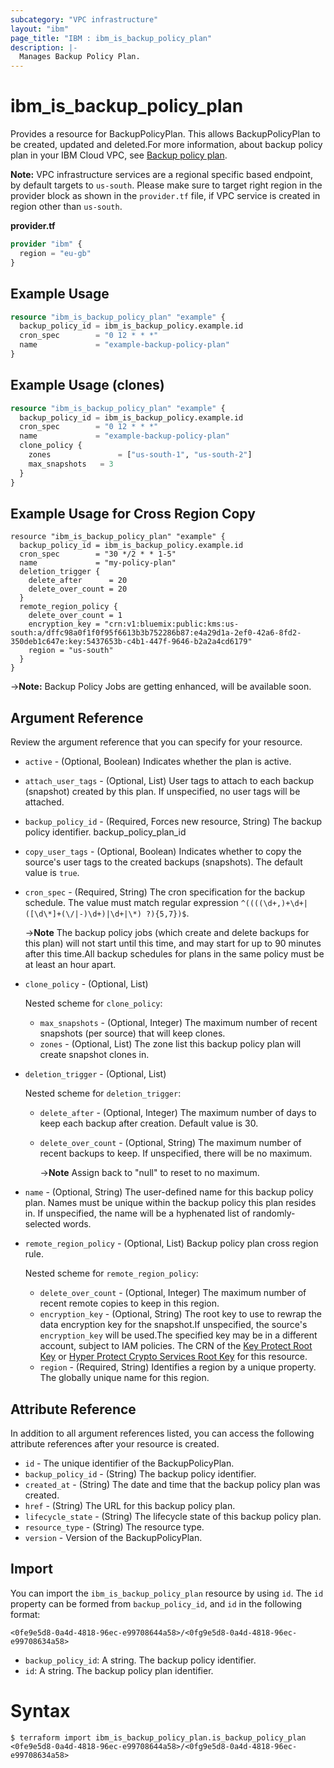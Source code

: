 ```yaml
---
subcategory: "VPC infrastructure"
layout: "ibm"
page_title: "IBM : ibm_is_backup_policy_plan"
description: |-
  Manages Backup Policy Plan.
---
```


# ibm_is_backup_policy_plan

Provides a resource for BackupPolicyPlan. This allows BackupPolicyPlan to be created, updated and deleted.For more information, about backup policy plan in your IBM Cloud VPC, see [Backup policy plan](https://cloud.ibm.com/docs/vpc?topic=vpc-backup-policy-create).

**Note:** 
VPC infrastructure services are a regional specific based endpoint, by default targets to `us-south`. Please make sure to target right region in the provider block as shown in the `provider.tf` file, if VPC service is created in region other than `us-south`.


**provider.tf**

```terraform
provider "ibm" {
  region = "eu-gb"
}
```

## Example Usage

```terraform
resource "ibm_is_backup_policy_plan" "example" {
  backup_policy_id = ibm_is_backup_policy.example.id
  cron_spec        = "0 12 * * *"
  name             = "example-backup-policy-plan"
}
```
## Example Usage (clones)

```terraform
resource "ibm_is_backup_policy_plan" "example" {
  backup_policy_id = ibm_is_backup_policy.example.id
  cron_spec        = "0 12 * * *"
  name             = "example-backup-policy-plan"
  clone_policy {
    zones 			    = ["us-south-1", "us-south-2"]
    max_snapshots 	= 3
  }
}
```

## Example Usage for Cross Region Copy
```hcl
resource "ibm_is_backup_policy_plan" "example" {
  backup_policy_id = ibm_is_backup_policy.example.id
  cron_spec        = "30 */2 * * 1-5"
  name             = "my-policy-plan"
  deletion_trigger {
    delete_after      = 20
    delete_over_count = 20
  }
  remote_region_policy {
    delete_over_count = 1
    encryption_key = "crn:v1:bluemix:public:kms:us-south:a/dffc98a0f1f0f95f6613b3b752286b87:e4a29d1a-2ef0-42a6-8fd2-350deb1c647e:key:5437653b-c4b1-447f-9646-b2a2a4cd6179"
    region = "us-south"
  }
}
```

->**Note:**  Backup Policy Jobs are getting enhanced, will be available soon.

## Argument Reference

Review the argument reference that you can specify for your resource.

- `active` - (Optional, Boolean) Indicates whether the plan is active.
- `attach_user_tags` - (Optional, List) User tags to attach to each backup (snapshot) created by this plan. If unspecified, no user tags will be attached.
- `backup_policy_id` - (Required, Forces new resource, String) The backup policy identifier.
backup_policy_plan_id
- `copy_user_tags` - (Optional, Boolean) Indicates whether to copy the source's user tags to the created backups (snapshots). The default value is `true`.
- `cron_spec` - (Required, String) The cron specification for the backup schedule. The value must match regular expression `^((((\d+,)+\d+|([\d\*]+(\/|-)\d+)|\d+|\*) ?){5,7})$`.

	->**Note** The backup policy jobs (which create and delete backups for this plan) will not start until this time, and may start for up to 90 minutes after this time.All backup schedules for plans in the same policy must be at least an hour apart.
- `clone_policy` - (Optional, List)
  
  Nested scheme for `clone_policy`:
  - `max_snapshots` - (Optional, Integer) The maximum number of recent snapshots (per source) that will keep clones.
  - `zones` - (Optional, List) The zone list this backup policy plan will create snapshot clones in.

- `deletion_trigger` - (Optional, List)
  
  Nested scheme for `deletion_trigger`:
  - `delete_after` - (Optional, Integer) The maximum number of days to keep each backup after creation. Default value is 30.
  - `delete_over_count` - (Optional, String) The maximum number of recent backups to keep. If unspecified, there will be no maximum.
    
      ->**Note** Assign back to "null" to reset to no maximum.

- `name` - (Optional, String) The user-defined name for this backup policy plan. Names must be unique within the backup policy this plan resides in. If unspecified, the name will be a hyphenated list of randomly-selected words.

- `remote_region_policy` - (Optional, List) Backup policy plan cross region rule.

  Nested scheme for `remote_region_policy`:
	- `delete_over_count` - (Optional, Integer) The maximum number of recent remote copies to keep in this region.
	- `encryption_key` - (Optional, String) The root key to use to rewrap the data encryption key for the snapshot.If unspecified, the source's `encryption_key` will be used.The specified key may be in a different account, subject to IAM policies. The CRN of the [Key Protect Root Key](https://cloud.ibm.com/docs/key-protect?topic=key-protect-getting-started-tutorial) or [Hyper Protect Crypto Services Root Key](https://cloud.ibm.com/docs/hs-crypto?topic=hs-crypto-get-started) for this resource.
	- `region` - (Required, String) Identifies a region by a unique property. The globally unique name for this region.


## Attribute Reference

In addition to all argument references listed, you can access the following attribute references after your resource is created.

- `id` - The unique identifier of the BackupPolicyPlan.
- `backup_policy_id` - (String) The backup policy identifier.
- `created_at` - (String) The date and time that the backup policy plan was created.
- `href` - (String) The URL for this backup policy plan.
- `lifecycle_state` - (String) The lifecycle state of this backup policy plan.
- `resource_type` - (String) The resource type.
- `version` - Version of the BackupPolicyPlan.

## Import

You can import the `ibm_is_backup_policy_plan` resource by using `id`.
The `id` property can be formed from `backup_policy_id`, and `id` in the following format:

```
<0fe9e5d8-0a4d-4818-96ec-e99708644a58>/<0fg9e5d8-0a4d-4818-96ec-e99708634a58>
```
- `backup_policy_id`: A string. The backup policy identifier.
- `id`: A string. The backup policy plan identifier.

# Syntax
```
$ terraform import ibm_is_backup_policy_plan.is_backup_policy_plan <0fe9e5d8-0a4d-4818-96ec-e99708644a58>/<0fg9e5d8-0a4d-4818-96ec-e99708634a58>

```
